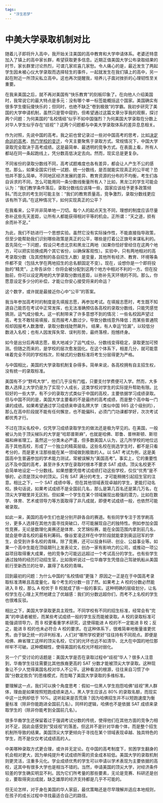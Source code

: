 ```yaml
---
tags: 
  - "浮生若梦"
---
```


# 中美大学录取机制对比

随着儿子即将升入高中，我开始关注美国的高中教育和大学申请体系。老婆还特意加入了镇上的高中家长群，希望获取更多信息。近期正值美国大学公布录取结果的时节，家长群里讨论热烈，可谓几家欢喜几家愁。令人痛心的是，最近发生了两起学生因未被心仪大学录取而选择轻生的事件，一起就发生在我们镇上的高中，另一起在附近一所顶尖私立高中。这也再次提醒我，培养儿子面对挫折的心理韧性至关重要。

在我来美国之后，就不再对美国有“快乐教育”的刻板印象了。在向他人介绍美国时，我常说它的最大特点是多元：没有哪个单一标签能概括这个国家。美国确实有很多学生傻玩傻快乐的；但同时，也绝不缺乏“卷到极致”的学霸。我初步研究了美国的大学申请机制，虽然只是管中窥豹，但希望通过这篇文章分享我的观察，探讨两个问题：为何美国的“名校情结”似乎不如中国强烈？为何美国大学录取在分数上对华人学生似乎存在“歧视”？这两个问题都与中美大学录取体系的差异息息相关。

作为对照，先说中国的高考。我之前也曾记录过一些对中国高考的思考，比如[决定命运的高考](2024-06-29-决定命运的高考/index.md)、[热门学校的变迁](2024-07-28-热门学校的变迁/index.md)，今天主要聚焦于录取方式。常规情况下，中国大学录取完全取决于高考成绩。这是最简单、最透明的竞争方式。在表面上看，所有人都站在同一条起跑线上，凭分数高低决定去向。然而，现实总是更复杂。

不同省份的录取分数线不同，高考试题难度也各有差异，都会让人产生不公的感觉。那么，如果全国实行统一试题、统一分数线，是否就能实现真正的公平呢？恐怕并不那么简单。不同地区经济发展的差异、教育资源的分布的不均衡，考生们各自诉求的不同，怎么可能用同一条分数线衡量所有人？比如，黑龙江的学生可能会认为：“我们教学条件落后，录取分数线应该降一些，国家应该给予更多政策倾斜。”而北京的考生则可能主张：“我们的教育质量高，竞争激烈，录取分数线更应该有所下调。”在这种情况下，如何实现真正的公平？

在我看来，公平并非简单地一刀切。每个人的起点天生不同，理想的制度应该尽量弥补这些先天差距，让所有人都能获得相对平等的机会。正所谓：“天之道，损有余而补不足。”

为此，我们不妨进行一个思想实验。虽然它没有实际操作性，不能直接指导政策，但至少能帮助我们识别哪些政策是真正的公平，哪些是打着公正旗号来谋私利的。首先简化一下问题，假设只考虑北京和黑龙江两地（如果你恰好曾经住在这两个地方，可以把实验换成两个其它省份，以确保客观性）。实验中，只有两地相对的高考录取分数（及其控制的各自招生人数）是变量，其他所有经济、教育、环境等条件都不变（包括大学在两地招生的总名额固定不变）。现在，设想你是一个即将投胎的“精灵”，上帝告诉你：你将会被分配到这两个地方中相对不利的一方。但在投胎前，你可以设定两地的大学录取分数线差距，以弥补先天环境的不同。那么，你愿意设定多少分的补偿，才能让你安心接受将来的命运？

这个数字，或许就是最接近你心中“公平”的答案。

我当年参加高考时的制度是先填报志愿，再参加考试。在填报志愿时，考生既不知道自己能否在考试中正常发挥，也无法准确预估各高校的录取分数线，只能凭感觉猜测，运气成分极大。这一机制带来了许多意想不到的情况：一些名校因声望过高，考生不敢轻易填报，反而报考人数过少，导致分数线意外降低；而某些普通院校却因报考人数激增，录取分数线陡然飙升。 结果，有人幸运“捡漏”，以较低分数进入名校；也有人因发挥失常、误判形势，最终落榜，抱憾终身。

如今是出分后再填志愿，极大地减少了运气成分。分数线变得稳定，录取更加可预测。但随之而来的，是学校的层次愈发固化。在这个体系下，相差几分，就可能意味着完全不同的学校档次，阶梯式的分数标准将考生分层得更为严格。

与中国相比，美国的大学录取机制复杂得多。简单来说，各高校拥有自主招生权，没有统一的录取标准。

美国有不少“野鸡大学”，他们几乎没有门槛，只要支付学费便可入学。然而，大多数人选择上大学仍是为了实现个人成长，这类学校对学生的实际提升帮助有限。比较好的一些大学，有不少的录取方式类似于中国的高校，主要依据学习成绩录取。但与中国不同的是，美国大学主要看的不是最终的高考成绩，而是整个高中每一门课的成绩。如果希望通过学习成绩来申请名牌大学（类似中国 985 这个级别的），那么在高中阶段就不能有任何懈怠，也不能偏科，必须门门功课都学好，次次考试都优秀才行。

不过在顶尖名校中，仅凭学习成绩录取学生的做法还是极为罕见的。在美国，一般被认为处于顶尖梯队的大学是“哈耶普斯麻”，也就是哈佛、耶鲁、普林斯顿、斯坦福和麻省理工。虽然这一分类未必严谨，但多数美国人认为，这几所学校的地位远高于其他高校，形成了一个独立的精英层级。这些名校在挑选学生时，都不是只看考分的，而是更关注那些能在某一领域做到极致的人。以 SAT 考试为例，这是美国高中生普遍参加的学术能力测试，常被误解为“美国高考”。事实上，它的重要性远不及中国的高考，甚至许多大学在录取时根本不要求 SAT 成绩。顶尖名校更不会简单地设定一个分数线。如果想要凭借考试成绩打动这些学校，仅仅“优秀”是不够的，必须是顶尖中的顶尖。只有 SAT 满分的考生，才可能稍微引起招生官的注意。相比之下，一个 SAT 成绩中等，但在其他领域表现卓越的学生，更能打动名校。换句话说，如果考试成绩不是全国前几名，那么是第几百名还是第几万名，在顶尖大学眼里并无区别。但如果一个学生在某个领域展现出极强的潜力，比如在数学、体育、艺术或领导力等方面取得了非凡成就，即便考试成绩一般，也依然可能被录取。

如此一来，美国的高中生们也是分别开辟各自的赛道。有些同学专注于苦学刷高分，更多人选择在其他方面寻找突破口，尽可能展现自己的独特性。例如参加全国性竞赛，无论是数理化奥赛还是体育、文艺锦标赛，能在全国范围内拿到前几名，就会是申请名校的最有利筹码。像谷爱凌这样在中学阶段就能拿到奥运冠军的学生，会受到许多名校的青睐。除了竞赛，还可以投身科研、创业、公益事业等。如果一个高中生能在顶级期刊上发表论文，创办一家有影响力的公司，或推动一项公益项目取得重大成果，他的竞争力可能远远超过一个考试高分的学生。也有些学生通过独特的经历打动招生官，比如我听说过一位华裔学生凭借自己驾驶帆船从美国航行至新西兰的壮举，赢得了名校的青睐。

回到最初的问题：为什么中国的“名校情结”更强？ 原因之一正是在于中国高考录取标准清晰且高度量化，每个考生的分数一目了然。如果考上 A 校的分数必然能进入 B 校，那么 A 校优于 B 校就成了铁一般的事实。这种明确的层级划分，让名校学生在心理上天然地建立了优越感：我们的分数远超你们，而考不上名校的学生也很难反驳。

相比之下，美国大学录取更具主观性。不同学校有不同的招生标准，经常会有“完美”的申请者被拒，而某些考试成绩一般的学生反而能被录取。A 校的录取标准可能强调领导力，而 B 校更看重学术研究，这使得能进 A 校的不一定能进 B 校；反之，能进 B 校的也未必符合 A 校的要求。在这种体系下，很难简单地衡量谁更优秀。由于缺乏统一的评判标准，人们对“哪所学校更好”往往持有不同观点。即便是哈佛、麻省理工这样的顶尖名校，它们的光环也远不如清华、北大在中国的地位那样牢不可破。这种模糊性，使得美国的名校光环相对弱化。

另一个广受讨论的话题是：美国大学是否在录取过程中“歧视”华人？很多人注意到，华裔学生往往需要比其他族裔更高的 SAT 分数才能被顶尖大学录取。这种现象让不少人觉得美国名校对华人不公平。这种看法的根源，往往来自习惯了中国“分数定胜负”的思维模式，而忽略了美国大学录取的多维标准。

要理解这一点，我们可以换个角度思考：假如一位黑人学生抱怨哈佛“歧视”黑人群体，理由是如果按照短跑成绩来选人，黑人学生应该占 80% 的录取名额，而现实中这一比例却低于 10%。这听起来是否荒唐？因为哈佛招生并不以短跑速度为衡量标准（除非你能跑进全国前几名）。同样的逻辑，哈佛也不是依据 SAT 成绩来录取学生的（除非你能考到全国前几名）。

很多华裔学生还保留着过于强调考试分数的传统，使得他们在其他方面的竞争力相对不足，因此会感受到“受歧视”的落差。但这并不是针对华裔个体，而是整个招生机制所导致的结果。美国顶尖大学更倾向于寻找在某个领域表现卓越、独具特色的学生，而不是仅仅考试成绩高的人。

中美哪种录取方式更合理，或许并无定论。在中国的高考制度下，贫困学生翻身的机会相对更大，因为单纯提升考试成绩所需的资金成本较低。美国大学的录取机制则更灵活，注重多元化。学业成绩优秀的学生可以申请以学术表现为主要依据的高校，这其中有很多大学也是相当不错的。当然，申请美国的顶尖大学，对经济条件较差的学生确实明显不利。因为它们所考量的那些要素，无论是竞赛、科研还是创业，要取得突出成就，缺乏雄厚的经济支持都是几乎不可能的。

但无论怎样，对于身在美国的华人家庭，最优策略还是尽早理解并适应本地规则，在孩子的成长过程中寻找最适合自己的路径。
